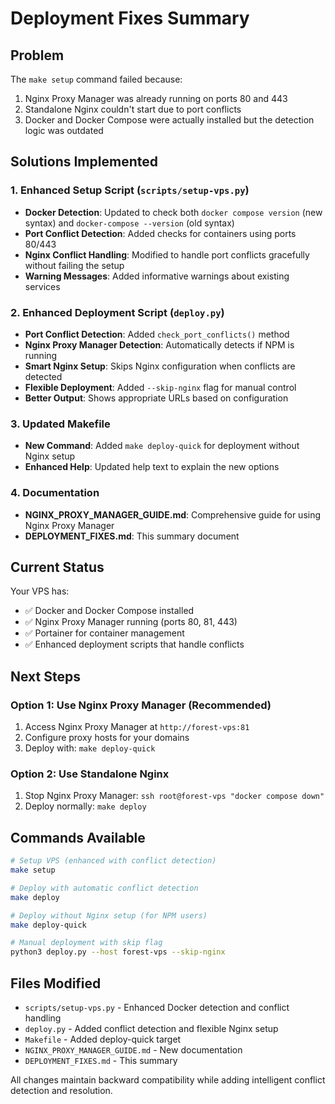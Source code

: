 # Deployment Fixes Summary

## Problem

The `make setup` command failed because:
1. Nginx Proxy Manager was already running on ports 80 and 443
2. Standalone Nginx couldn't start due to port conflicts
3. Docker and Docker Compose were actually installed but the detection logic was outdated

## Solutions Implemented

### 1. Enhanced Setup Script (`scripts/setup-vps.py`)

- **Docker Detection**: Updated to check both `docker compose version` (new syntax) and `docker-compose --version` (old syntax)
- **Port Conflict Detection**: Added checks for containers using ports 80/443
- **Nginx Conflict Handling**: Modified to handle port conflicts gracefully without failing the setup
- **Warning Messages**: Added informative warnings about existing services

### 2. Enhanced Deployment Script (`deploy.py`)

- **Port Conflict Detection**: Added `check_port_conflicts()` method
- **Nginx Proxy Manager Detection**: Automatically detects if NPM is running
- **Smart Nginx Setup**: Skips Nginx configuration when conflicts are detected
- **Flexible Deployment**: Added `--skip-nginx` flag for manual control
- **Better Output**: Shows appropriate URLs based on configuration

### 3. Updated Makefile

- **New Command**: Added `make deploy-quick` for deployment without Nginx setup
- **Enhanced Help**: Updated help text to explain the new options

### 4. Documentation

- **NGINX_PROXY_MANAGER_GUIDE.md**: Comprehensive guide for using Nginx Proxy Manager
- **DEPLOYMENT_FIXES.md**: This summary document

## Current Status

Your VPS has:
- ✅ Docker and Docker Compose installed
- ✅ Nginx Proxy Manager running (ports 80, 81, 443)
- ✅ Portainer for container management
- ✅ Enhanced deployment scripts that handle conflicts

## Next Steps

### Option 1: Use Nginx Proxy Manager (Recommended)

1. Access Nginx Proxy Manager at `http://forest-vps:81`
2. Configure proxy hosts for your domains
3. Deploy with: `make deploy-quick`

### Option 2: Use Standalone Nginx

1. Stop Nginx Proxy Manager: `ssh root@forest-vps "docker compose down"`
2. Deploy normally: `make deploy`

## Commands Available

```bash
# Setup VPS (enhanced with conflict detection)
make setup

# Deploy with automatic conflict detection
make deploy

# Deploy without Nginx setup (for NPM users)
make deploy-quick

# Manual deployment with skip flag
python3 deploy.py --host forest-vps --skip-nginx
```

## Files Modified

- `scripts/setup-vps.py` - Enhanced Docker detection and conflict handling
- `deploy.py` - Added conflict detection and flexible Nginx setup
- `Makefile` - Added deploy-quick target
- `NGINX_PROXY_MANAGER_GUIDE.md` - New documentation
- `DEPLOYMENT_FIXES.md` - This summary

All changes maintain backward compatibility while adding intelligent conflict detection and resolution.